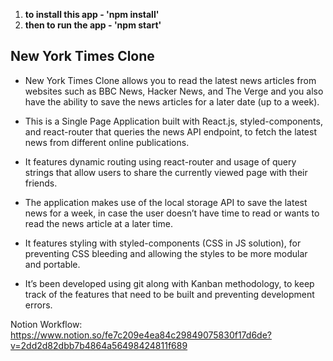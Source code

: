 1. **to install this app - 'npm install'**
2. **then to run the app - 'npm start'**

## New York Times Clone

* New York  Times Clone allows you to read the latest news articles from websites such as BBC News, Hacker News, and The Verge and you    also have the ability to save the news articles for a later date (up to a week).

* This is a Single Page Application built with React.js, styled-components, and react-router that queries the news API endpoint, to fetch the latest news from different online publications.

* It features dynamic routing using react-router and usage of query strings that allow users to share the currently viewed page with their friends.

* The application makes use of the local storage API to save the latest news for a week, in case the user doesn’t have time to read or wants to read the news article at a later time.
 
* It features styling with styled-components (CSS in JS solution), for preventing CSS bleeding and allowing the styles to be more modular and portable.

* It’s been developed using git along with Kanban methodology, to keep track of the features that need to be built and preventing development errors.


Notion Workflow:
https://www.notion.so/fe7c209e4ea84c29849075830f17d6de?v=2dd2d82dbb7b4864a56498424811f689
